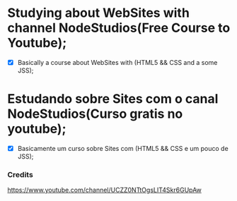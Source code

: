 # Studying about WebSites with channel NodeStudios(Free Course to Youtube);
- [x] Basically a course about WebSites with (HTML5 && CSS and a some JSS);
# Estudando sobre Sites com o canal NodeStudios(Curso gratis no youtube);
- [x] Basicamente um curso sobre Sites com (HTML5 && CSS e um pouco de JSS);








### Credits
https://www.youtube.com/channel/UCZZ0NTtOgsLIT4Skr6GUpAw
